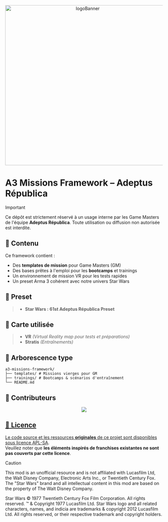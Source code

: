 <div align="center">
  <a href="https://adeptusrepublica.fr">
    <img src="https://arma3.com/assets/img/wallpapers/artofwar/2/thumb.jpg" alt="logoBanner" width=512px/>
  </a>
</div>

# A3 Missions Framework – Adeptus Républica

> [!IMPORTANT]  
> Ce dépôt est strictement réservé à un usage interne par les Game Masters de l'équipe **Adeptus Républica**. Toute utilisation ou diffusion non autorisée est interdite.

## 🧰 Contenu

Ce framework contient :
- Des **templates de mission** pour Game Masters (GM)
- Des bases prêtes à l'emploi pour les **bootcamps** et trainings
- Un environnement de mission VR pour les tests rapides
- Un preset Arma 3 cohérent avec notre univers Star Wars

## 🎫 Preset
> - **Star Wars : 61st Adeptus Républica Preset**

## 🧩 Carte utilisée
> - **VR** *(Virtual Reality map pour tests et préparations)*
> - **Stratis** *(Entraînements)*

## 📂 Arborescence type
```
a3-missions-framework/
├── templates/ # Missions vierges pour GM
├── trainings/ # Bootcamps & scénarios d'entraînement
└── README.md
```
## 🤝 Contributeurs

<div align="center">
  <a href="https://github.com/Admors/adeptusAuxiliaire/graphs/contributors">
    <img src="https://contrib.rocks/image?repo=Adeptus-TEAM/a3-missions-framework"/>
</div>

## 📜 Licence
Le code source et les ressources **originales** de ce projet sont disponibles sous licence [APL-SA](https://www.bohemia.net/community/licenses/arma-public-license-share-alike).  
Veuillez noter que **les éléments inspirés de franchises existantes ne sont pas couverts par cette licence**.
<br/>
> [!CAUTION]
> This mod is an unofficial resource and is not affiliated with Lucasfilm Ltd, the Walt Disney Company, Electronic Arts Inc., or Twentieth Century Fox. The "Star Wars" brand and all intellectual content in this mod are based on the property of The Walt Disney Company.
>
> Star Wars © 1977 Twentieth Century Fox Film Corporation. All rights reserved. ™ & Copyright 1977 Lucasfilm Ltd. Star Wars logo and all related characters, names, and indicia are trademarks & copyright 2012 Lucasfilm Ltd. All rights reserved, or their respective trademark and copyright holders.
